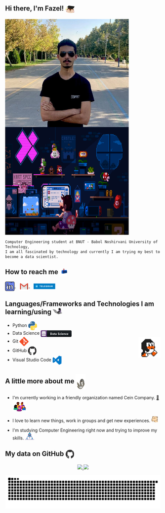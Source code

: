 ## Hi there, I'm Fazel! <img src="https://github.com/FazelHaghighi/FazelHaghighi/blob/main/media/hedgehog.webp" align="center" width="30">

<img src="photo-of-me.jpg" width="400" align="center" /> &nbsp;
<img src="https://github.com/FazelHaghighi/FazelHaghighi/blob/main/media/cool.gif" height="347" width="400" align="center" />

```
Computer Engineering student at BNUT - Babol Noshirvani University of Technology,
I am all fascinated by technology and currently I am trying my best to become a data scientist.
```

## How to reach me <img src="https://github.com/FazelHaghighi/FazelHaghighi/blob/main/media/letterbox.gif?raw=true" width="25" align="center" />

<a href="https://www.linkedin.com/in/mohammadfazel-abdhaghighi-33912a234/" target="_blank"><img align="center" width="30" src="https://github.com/FazelHaghighi/FazelHaghighi/blob/main/media/linkedin.png?raw=true"> </a>&nbsp;&nbsp;
<a href="mailto:fazel.haghighi1399@gmail.com"> <img src="https://github.com/FazelHaghighi/FazelHaghighi/blob/main/media/gmail.png" align="center" width="30"/> </a>&nbsp;&nbsp;
<a href="https://t.me/GitTheForkOffMe" target="_blank"><img align="center" width="70" src="https://github.com/FazelHaghighi/FazelHaghighi/blob/main/media/-Telegram-blue.png"> </a>

## Languages/Frameworks and Technologies I am learning/using <img lign="center" width="30" src="https://github.com/FazelHaghighi/FazelHaghighi/blob/main/media/dev-cat.webp">

- Python <img align="center" alt="Fazel-Python" height="30" width="30" src="https://github.com/FazelHaghighi/FazelHaghighi/blob/main/media/python.webp">
- Data Science <img align="center" width="100" src="https://github.com/FazelHaghighi/FazelHaghighi/blob/main/media/datascience.png">
- Git <img align="center" height="30" width="30" src="https://github.com/FazelHaghighi/FazelHaghighi/blob/main/media/git-original.png">
  <img width="15%" align="right" alt="Github Image" src="https://github.com/FazelHaghighi/FazelHaghighi/blob/main/media/linux_rounded.gif?raw=true" /><br>
- GitHub <img align="center" height="30" width="30" src="https://github.com/FazelHaghighi/FazelHaghighi/blob/main/media/github.webp">
- Visual Studio Code <img align="center" height="30" width="30" src="https://github.com/FazelHaghighi/FazelHaghighi/blob/main/media/vs.webp">

## A little more about me <img align="center" height="50" width="30" src="https://github.com/FazelHaghighi/FazelHaghighi/blob/main/media/astro-cat.webp">

- I'm currently working in a friendly organization named Cein Company. [:link:](https://github.com/Cein-Company) <img src="https://github.com/FazelHaghighi/FazelHaghighi/blob/main/media/colleagues.webp" align="center" width="45">

- I love to learn new things, work in groups and get new experiences. <img src="https://github.com/FazelHaghighi/FazelHaghighi/blob/main/media/hyperkitty.gif?raw=true" width="20" />

- I'm studying Computer Engineering right now and trying to improve my skills. <img alt="GIF" src="https://github.com/FazelHaghighi/FazelHaghighi/blob/main/media/Developer.gif" width="30" />

## My data on GitHub <img align="center" height="30" width="30" src="https://github.com/FazelHaghighi/FazelHaghighi/blob/main/media/github.webp">

<div align="center">
  <a href="https://github.com/FazelHaghighi">
  <img height="180em" src="https://github-readme-stats.vercel.app/api?username=FazelHaghighi&show_icons=true&theme=dracula&include_all_commits=true&count_private=true"/>
  <img height="180em" src="https://github-readme-stats.vercel.app/api/top-langs/?username=FazelHaghighi&layout=compact&langs_count=7&theme=dracula"/>
 
   ![FazelHaghighi snake gif](https://github.com/FazelHaghighi/FazelHaghighi/blob/output/github-contribution-grid-snake.svg)

</div>
